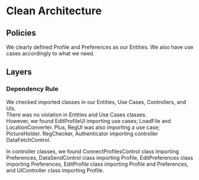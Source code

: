 # Clean Architecture
## Policies
We clearly defined Profile and Preferences as our Entities. 
We also have use cases accordingly to what we need.

## Layers

### Dependency Rule
We checked imported classes in our Entities, Use Cases, Controllers, and UIs.  
There was no violation in Entities and Use Cases classes.  
However, we found EditProfileUI importing use cases; LoadFile and LocationConverter. 
Plus, RegUI was also importing a use case; PictureHolder.
RegChecker, Authenticator importing controller DataFetchControl.

In controller classes, we found ConnectProfilesControl class importing Preferences,
DataSendControl class importing Profile, EditPreferences class importing Preferences, EditProfile class importing 
Profile and Preferences, and UIController class importing Profile.